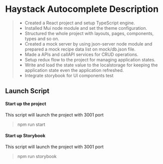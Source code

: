 # Haystack Autocomplete Description

> - Created a React project and setup TypeScript engine.
> - Installed Mui node module and set the theme configuration.
> - Structured the whole project with layouts, pages, components, types and so on.
> - Created a mock server by using json-server node module and prepared a mock recipe data list on mock/db.json file.
> - Made a APIs and callAPI services for CRUD operations.
> - Setup redux flow to the project for managing application states.
> - Write and load the state value to the localstorage for keeping the application state even the application refreshed.
> - Integrate storybook for UI components test

## Launch Script
#### Start up the project
This script will launch the project with 3001 port
> npm run start <br />

#### Start up Storybook
This script will launch the project with 3001 port
> npm run storybook <br />